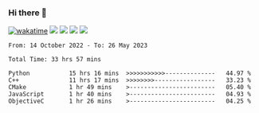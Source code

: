 ### Hi there 👋
[![wakatime](https://wakatime.com/badge/user/368879df-dc38-4b1a-86c4-8a2054a0e074.svg)](https://wakatime.com/@368879df-dc38-4b1a-86c4-8a2054a0e074)
<img src="https://img.shields.io/badge/Windows-0078D6?style=flat&logo=Windows&logoColor=white">
<img src="https://img.shields.io/badge/IntelliJ_IDEA-000000.svg?style=flat&logo=IntelliJ-IDEA&logoColor=white">
<img src="https://img.shields.io/badge/Visual_Studio_Code-007ACC?style=flat&logo=Visual-Studio-Code&logoColor=white">
<img src="https://img.shields.io/badge/Discord-5865F2?label=kano%233578&style=flat&logo=discord&logoColor=white">
<br>


<!--START_SECTION:waka-->

```text
From: 14 October 2022 - To: 26 May 2023

Total Time: 33 hrs 57 mins

Python           15 hrs 16 mins  >>>>>>>>>>>--------------   44.97 %
C++              11 hrs 17 mins  >>>>>>>>-----------------   33.23 %
CMake            1 hr 49 mins    >------------------------   05.40 %
JavaScript       1 hr 40 mins    >------------------------   04.93 %
ObjectiveC       1 hr 26 mins    >------------------------   04.25 %
```

<!--END_SECTION:waka-->
